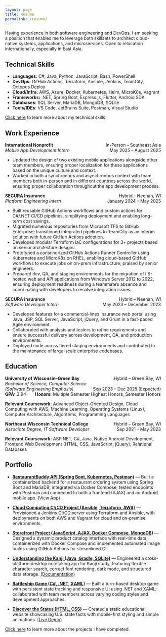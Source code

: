 ```yaml
---
layout: page
title: Resume
permalink: /resume/
---
```


Having experience in both software engineering and DevOps, I am seeking a position that enables me to leverage both skillsets to architect cloud-native systems, applications, and microservices. Open to relocation internationally, especially in East Asia.

## Technical Skills

- **Languages:** C#, Java, Python, JavaScript, Bash, PowerShell
- **DevOps:** GitHub Actions, Terraform, Ansible, Jenkins, TeamCity, Octopus Deploy
- **Cloud/Infra:** AWS, Azure, Docker, Kubernetes, Helm, MicroK8s, Vagrant
- **Frameworks:** .NET, Spring Boot, Express.js, Flutter, Android SDK
- **Databases:** SQL Server, MariaDB, MongoDB, SQLite
- **Tools/IDEs:** VS Code, JetBrains Suite, Postman, Visual Studio

[Click here](/about/) to learn more about my technical skills.

## Work Experience

**International Nonprofit** <span style="float:right">In-Person – Southeast Asia</span><br>
*Mobile App Development Intern* <span style="float:right">May 2025 – August 2025</span>

- Updated the design of two existing mobile applications alongside other team members, ensuring proper localization for these applications based on the unique culture and context.
- Worked in both a synchronous and asynchronous context with team members both in-person and in different countries across the world, ensuring proper collaboration throughout the app development process.

**SECURA Insurance** <span style="float:right">Hybrid – Neenah, WI</span><br>
*Platform Engineering Intern* <span style="float:right">January 2024 – May 2025</span>

- Built reusable GitHub Actions workflows and custom actions for C#/.NET CI/CD pipelines, simplifying deployment and enabling long-term cost savings.
- Migrated numerous repositories from Microsoft TFS to GitHub Enterprise; transitioned integrated pipelines to TeamCity as an interim solution with future GitHub Actions adoption.
- Developed modular Terraform IaC configurations for 3+ projects based on senior architecture designs.
- Prototyped a containerized GitHub Actions Runner Controller using Kubernetes and MicroK8s on RHEL, enabling cloud-based GitHub workflows to execute jobs on on-prem infrastructure; praised by senior engineers.
- Prepared dev, QA, and staging environments for the migration of IIS-hosted web and API applications from Windows Server 2012 to 2022, ensuring deployment readiness during a teammate’s absence and coordinating with developers to resolve integration issues.

**SECURA Insurance** <span style="float:right">Hybrid – Neenah, WI</span><br>
*Software Developer Intern* <span style="float:right">May 2023 – December 2023</span>

- Developed features for a commercial-lines insurance web portal using Java, JSP, SQL Server, JavaScript, jQuery, and Grunt in a fast-paced Agile environment.
- Collaborated with analysts and testers to refine requirements and ensure successful delivery across development, QA, and production environments.
- Deployed code across tiered staging environments and contributed to the maintenance of large-scale enterprise codebases.

## Education

**University of Wisconsin–Green Bay** <span style="float:right">Hybrid – Green Bay, WI</span><br>
*Bachelor of Science, Computer Science<br>(Software Engineering Emphasis)* <span style="float:right">Sep 2023 – Dec 2025 (Expected)</span><br>
**GPA:** 3.94 <span style="float:right">**Honors:** Multiple Semester Highest Honors, Semester Honors</span>

**Relevant Coursework:** Advanced Object-Oriented Design, Cloud Computing with AWS, Machine Learning, Operating Systems (Linux), Computer Architecture, Algorithms, Programming Languages

**Northeast Wisconsin Technical College** <span style="float:right">Hybrid – Green Bay, WI</span><br>
*Associate Degree, IT Software Developer* <span style="float:right">Sep 2021 – May 2023</span>

**Relevant Coursework:** ASP.NET, C#, Java, Native Android Development, Frontend Web Development (HTML, CSS, JavaScript, jQuery), Relational Databases

## Portfolio

- **[RestaurantBuddy API (Spring Boot, Kubernetes, Postman)](https://github.com/restaurantbuddy/restaurantbuddy)** — Built a containerized backend for a restaurant ordering system using Spring Boot and MariaDB, integrated via Docker Compose; tested endpoints with Postman and connected to both a frontend (AJAX) and an Android mobile app. [(View App)](https://github.com/restaurantbuddy/restaurantbuddy-android)

- **[Cloud Computing CI/CD Project (Ansible, Terraform, AWS)](https://github.com/samuelcmace/uwgb-cloud-computing-ci)** — Provisioned a Jenkins CI/CD server using Terraform and Ansible, with deployments on both AWS and Vagrant for cloud and on-premise environments.

- **[Storefront Project (JavaScript, AJAX, Docker Compose, MongoDB)](https://github.com/samuelcmace/nodejs-store)** — Designed a dynamic product catalog interface with real-time data; containerized with Docker Compose and implemented automated image builds using GitHub Actions for streamlined CI.

- **[Understanding the Kanji (Java, Gradle, SQLite)](https://github.com/understanding-the-kanji/understanding-the-kanji)** — Engineered a cross-platform desktop notetaking app for Kanji study, featuring flexible character search, correct font rendering, dark mode, and structured data storage. [(Documentation)](https://understanding-the-kanji.github.io/)

- **[Battleship Game (C#, .NET, XAML)](https://github.com/c-sharp-battleship/c-sharp-battleship/)** — Built a turn-based desktop game with persistent state tracking and responsive UI using .NET and XAML; collaborated with team members across varying coding styles and development approaches.

- **[Discover the States (HTML, CSS)](https://github.com/samuelcmace/samuelcmace.github.io/tree/main/travel/march-2022-road-trip)** — Created a static educational website showcasing U.S. state facts with mobile-first styling and simple animations. [(Live Demo)](https://samuelcmace.net/travel/march-2022-road-trip/)

[Click here](/portfolio/) to learn more about the projects I have completed.

